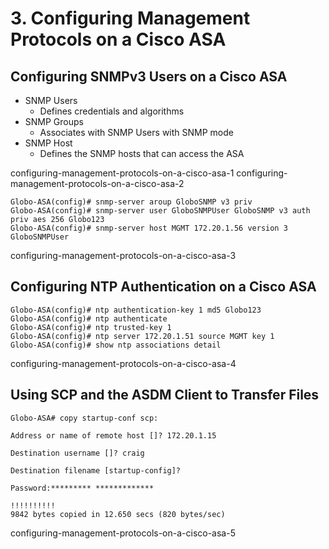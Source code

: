 # 3. Configuring Management Protocols on a Cisco ASA

## Configuring SNMPv3 Users on a Cisco ASA

* SNMP Users
  * Defines credentials and algorithms
* SNMP Groups
  * Associates with SNMP Users with SNMP mode
* SNMP Host
  * Defines the SNMP hosts that can access the ASA

configuring-management-protocols-on-a-cisco-asa-1
configuring-management-protocols-on-a-cisco-asa-2

```
Globo-ASA(config)# snmp-server aroup GloboSNMP v3 priv
Globo-ASA(config)# snmp-server user GloboSNMPUser GloboSNMP v3 auth priv aes 256 Globo123
Globo-ASA(config)# snmp-server host MGMT 172.20.1.56 version 3 GloboSNMPUser
```

configuring-management-protocols-on-a-cisco-asa-3

## Configuring NTP Authentication on a Cisco ASA

```
Globo-ASA(config)# ntp authentication-key 1 md5 Globo123
Globo-ASA(config)# ntp authenticate
Globo-ASA(config)# ntp trusted-key 1
Globo-ASA(config)# ntp server 172.20.1.51 source MGMT key 1
Globo-ASA(config)# show ntp associations detail
```

configuring-management-protocols-on-a-cisco-asa-4

## Using SCP and the ASDM Client to Transfer Files

```
Globo-ASA# copy startup-conf scp:

Address or name of remote host []? 172.20.1.15

Destination username []? craig

Destination filename [startup-config]?

Password:********* *************

!!!!!!!!!!
9842 bytes copied in 12.650 secs (820 bytes/sec)
```

configuring-management-protocols-on-a-cisco-asa-5
